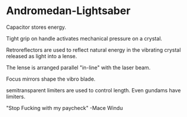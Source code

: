 # Andromedan-Lightsaber

Capacitor stores energy.

Tight grip on handle activates mechanical pressure on a crystal.

Retroreflectors are used to reflect natural energy in the vibrating crystal released as light into a lense.

The lense is arranged parallel "in-line" with the laser beam.

Focus mirrors shape the vibro blade.

semitransparent limiters are used to control length. Even gundams have limiters.

"Stop Fucking with my paycheck" -Mace Windu

